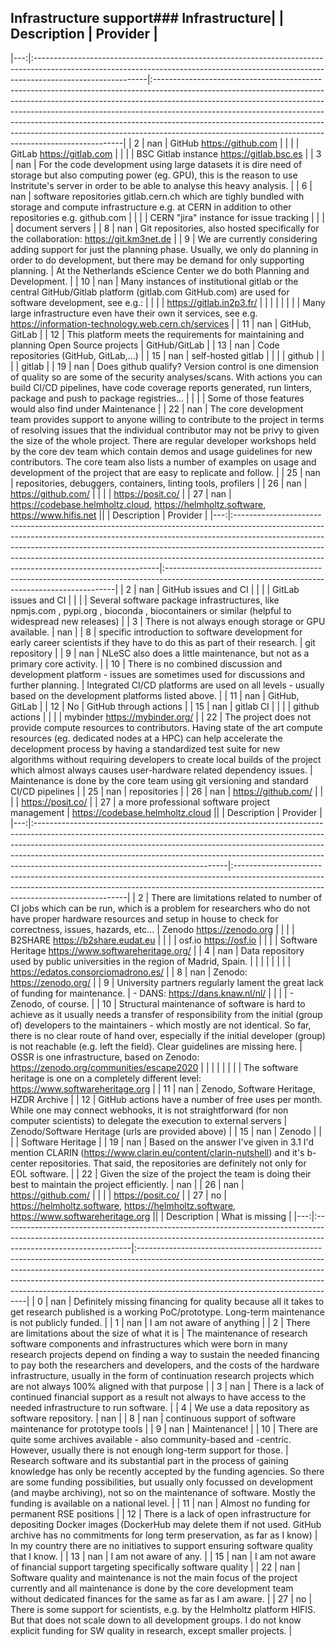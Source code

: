 ## Infrastructure support### Infrastructure|    | Description                                                                                                                                                                             | Provider                                                                                                                                                                                                                                                                                                                                                                                                                                                                    |
|---:|:----------------------------------------------------------------------------------------------------------------------------------------------------------------------------------------|:----------------------------------------------------------------------------------------------------------------------------------------------------------------------------------------------------------------------------------------------------------------------------------------------------------------------------------------------------------------------------------------------------------------------------------------------------------------------------|
|  2 | nan                                                                                                                                                                                     | GitHub https://github.com                                                                                                                                                                                                                                                                                                                                                                                                                                                   |
|    |                                                                                                                                                                                         | GitLab https://gitlab.com                                                                                                                                                                                                                                                                                                                                                                                                                                                   |
|    |                                                                                                                                                                                         | BSC Gitlab instance https://gitlab.bsc.es                                                                                                                                                                                                                                                                                                                                                                                                                                   |
|  3 | nan                                                                                                                                                                                     | For the code development using large datasets it is dire need of storage but also computing power (eg. GPU), this is the reason to use Instritute's server in order to be able to analyse this heavy analysis.                                                                                                                                                                                                                                                              |
|  6 | nan                                                                                                                                                                                     | software repositories gitlab.cern.ch which are tighly bundled with storage and compute infrastructure e.g. at CERN in addition to other repositories e.g. github.com                                                                                                                                                                                                                                                                                                        |
|    |                                                                                                                                                                                         | CERN "jira" instance for issue tracking                                                                                                                                                                                                                                                                                                                                                                                                                                     |
|    |                                                                                                                                                                                         | document servers                                                                                                                                                                                                                                                                                                                                                                                                                                                            |
|  8 | nan                                                                                                                                                                                     | Git repositories, also hosted specifically for the collaboration: https://git.km3net.de                                                                                                                                                                                                                                                                                                                                                                                     |
|  9 | We are currently considering adding support for just the planning phase. Usually, we only do planning in order to do development, but there may be demand for only supporting planning. | At the Netherlands eScience Center we do both Planning and Development.                                                                                                                                                                                                                                                                                                                                                                                                     |
| 10 | nan                                                                                                                                                                                     | Many instances of institutional gitlab or the central GitHub/Gitlab platform (gitlab.com GitHub.com) are used for software development, see e.g.:                                                                                                                                                                                                                                                                                                                           |
|    |                                                                                                                                                                                         | https://gitlab.in2p3.fr/                                                                                                                                                                                                                                                                                                                                                                                                                                                    |
|    |                                                                                                                                                                                         |                                                                                                                                                                                                                                                                                                                                                                                                                                                                             |
|    |                                                                                                                                                                                         | Many large infrastructure even have their own it services, see e.g. https://information-technology.web.cern.ch/services                                                                                                                                                                                                                                                                                                                                                     |
| 11 | nan                                                                                                                                                                                     | GitHub, GitLab                                                                                                                                                                                                                                                                                                                                                                                                                                                              |
| 12 | This platform meets the requirements for maintaining and planning Open Source projects                                                                                                  | GitHub/GitLab                                                                                                                                                                                                                                                                                                                                                                                                                                                               |
| 13 | nan                                                                                                                                                                                     | Code repositories (GitHub, GitLab,...)                                                                                                                                                                                                                                                                                                                                                                                                                                      |
| 15 | nan                                                                                                                                                                                     | self-hosted gitlab                                                                                                                                                                                                                                                                                                                                                                                                                                                          |
|    |                                                                                                                                                                                         | github                                                                                                                                                                                                                                                                                                                                                                                                                                                                      |
|    |                                                                                                                                                                                         | gitlab                                                                                                                                                                                                                                                                                                                                                                                                                                                                      |
| 19 | nan                                                                                                                                                                                     | Does github qualify? Version control is one dimension of quality so are some of the security analyses/scans. With actions you can build CI/CD pipelines, have code coverage reports generated, run linters, package and push to package registries...                                                                                                                                                                                                                       |
|    |                                                                                                                                                                                         | Some of those features would also find under Maintenance                                                                                                                                                                                                                                                                                                                                                                                                                    |
| 22 | nan                                                                                                                                                                                     | The core development team provides support to anyone willing to contribute to the project in terms of resolving issues that the individual contributor may not be privy to given the size of the whole project. There are regular developer workshops held by the core dev team which contain demos and usage guidelines for new contributors. The core team also lists a number of examples on usage and development of the project that are easy to replicate and follow. |
| 25 | nan                                                                                                                                                                                     | repositories, debuggers, containers, linting tools, profilers                                                                                                                                                                                                                                                                                                                                                                                                               |
| 26 | nan                                                                                                                                                                                     | https://github.com/                                                                                                                                                                                                                                                                                                                                                                                                                                                         |
|    |                                                                                                                                                                                         | https://posit.co/                                                                                                                                                                                                                                                                                                                                                                                                                                                           |
| 27 | nan                                                                                                                                                                                     | https://codebase.helmholtz.cloud, https://helmholtz.software, https://www.hifis.net                                                                                                                                                                                                                                                                                                                                                                                         ||    | Description                                                                                                                                                                                                                                                                                                                                                                        | Provider                                                                                                                                       |
|---:|:-----------------------------------------------------------------------------------------------------------------------------------------------------------------------------------------------------------------------------------------------------------------------------------------------------------------------------------------------------------------------------------|:-----------------------------------------------------------------------------------------------------------------------------------------------|
|  2 | nan                                                                                                                                                                                                                                                                                                                                                                                | GitHub issues and CI                                                                                                                           |
|    |                                                                                                                                                                                                                                                                                                                                                                                    | GitLab issues and CI                                                                                                                           |
|    |                                                                                                                                                                                                                                                                                                                                                                                    | Several software package infrastructures, like npmjs.com , pypi.org , bioconda , biocontainers or similar (helpful to widespread new releases) |
|  3 | There is not always enough storage or GPU available.                                                                                                                                                                                                                                                                                                                               | nan                                                                                                                                            |
|  8 | specific introduction to software development for early career scientists if they have to do this as part of their research.                                                                                                                                                                                                                                                       | git repository                                                                                                                                 |
|  9 | nan                                                                                                                                                                                                                                                                                                                                                                                | NLeSC also does a little maintenance, but not as a primary core activity.                                                                      |
| 10 | There is no combined discussion and development platform - issues are sometimes used for discussions and further planning.                                                                                                                                                                                                                                                         | Integrated CI/CD platforms are used on all levels - usually based on the development platforms listed above.                                   |
| 11 | nan                                                                                                                                                                                                                                                                                                                                                                                | GitHub, GitLab                                                                                                                                 |
| 12 | No                                                                                                                                                                                                                                                                                                                                                                                 | GitHub through actions                                                                                                                         |
| 15 | nan                                                                                                                                                                                                                                                                                                                                                                                | gitlab CI                                                                                                                                      |
|    |                                                                                                                                                                                                                                                                                                                                                                                    | github actions                                                                                                                                 |
|    |                                                                                                                                                                                                                                                                                                                                                                                    | mybinder https://mybinder.org/                                                                                                                 |
| 22 | The project does not provide compute resources to contributors. Having state of the art compute resources (eg. dedicated nodes at a HPC) can help accelerate the decelopment process by having a standardized test suite for new algorithms without requiring developers to create local builds of the project which almost always causes user-hardware related dependency issues. | Maintenance is done by the core team using git versioning and standard CI/CD pipelines                                                         |
| 25 | nan                                                                                                                                                                                                                                                                                                                                                                                | repositories                                                                                                                                   |
| 26 | nan                                                                                                                                                                                                                                                                                                                                                                                | https://github.com/                                                                                                                            |
|    |                                                                                                                                                                                                                                                                                                                                                                                    | https://posit.co/                                                                                                                              |
| 27 | a more professional software project management                                                                                                                                                                                                                                                                                                                                    | https://codebase.helmholtz.cloud                                                                                                               ||    | Description                                                                                                                                                                                                                                                                                                                                                             | Provider                                                                                                                                                                                                       |
|---:|:------------------------------------------------------------------------------------------------------------------------------------------------------------------------------------------------------------------------------------------------------------------------------------------------------------------------------------------------------------------------|:---------------------------------------------------------------------------------------------------------------------------------------------------------------------------------------------------------------|
|  2 | There are limitations related to number of CI jobs which can be run, which is a problem for researchers who do not have proper hardware resources and setup in house to check for correctness, issues, hazards, etc...                                                                                                                                                  | Zenodo https://zenodo.org                                                                                                                                                                                      |
|    |                                                                                                                                                                                                                                                                                                                                                                         | B2SHARE https://b2share.eudat.eu                                                                                                                                                                               |
|    |                                                                                                                                                                                                                                                                                                                                                                         | osf.io https://osf.io                                                                                                                                                                                          |
|    |                                                                                                                                                                                                                                                                                                                                                                         | Software Heritage https://www.softwareheritage.org/                                                                                                                                                            |
|  4 | nan                                                                                                                                                                                                                                                                                                                                                                     | Data repository used by public universities in the region of Madrid, Spain.                                                                                                                                    |
|    |                                                                                                                                                                                                                                                                                                                                                                         |                                                                                                                                                                                                                |
|    |                                                                                                                                                                                                                                                                                                                                                                         | https://edatos.consorciomadrono.es/                                                                                                                                                                            |
|  8 | nan                                                                                                                                                                                                                                                                                                                                                                     | Zenodo: https://zenodo.org/                                                                                                                                                                                    |
|  9 | University partners regularly lament the great lack of funding for maintenance.                                                                                                                                                                                                                                                                                         | - DANS: https://dans.knaw.nl/nl/                                                                                                                                                                               |
|    |                                                                                                                                                                                                                                                                                                                                                                         | - Zenodo, of course.                                                                                                                                                                                           |
| 10 | Structural maintenance of software is hard to achieve as it usually needs a transfer of responsibility from the initial (group of) developers to the maintainers - which mostly are not identical. So far, there is no clear route of hand over, especially if the initial developer (group) is not reachable (e.g. left the field). Clear guidelines are missing here. | OSSR is one infrastructure, based on Zenodo: https://zenodo.org/communities/escape2020                                                                                                                         |
|    |                                                                                                                                                                                                                                                                                                                                                                         |                                                                                                                                                                                                                |
|    |                                                                                                                                                                                                                                                                                                                                                                         | The software heritage is one on a completely different level: https://www.softwareheritage.org                                                                                                                 |
| 11 | nan                                                                                                                                                                                                                                                                                                                                                                     | Zenodo, Software Heritage, HZDR Archive                                                                                                                                                                        |
| 12 | GitHub actions have a number of free uses per month. While one may connect webhooks, it is not straightforward (for non computer scientists) to delegate the execution to external servers                                                                                                                                                                              | Zenodo/Software Heritage (urls are provided above)                                                                                                                                                             |
| 15 | nan                                                                                                                                                                                                                                                                                                                                                                     | Zenodo                                                                                                                                                                                                         |
|    |                                                                                                                                                                                                                                                                                                                                                                         | Software Heritage                                                                                                                                                                                              |
| 19 | nan                                                                                                                                                                                                                                                                                                                                                                     | Based on the answer I've given in 3.1 I'd mention CLARIN (https://www.clarin.eu/content/clarin-nutshell) and it's b-center repositories. That said, the repositories are definitely not only for EOL software. |
| 22 | Given the size of the project the team is doing their best to maintain the project efficiently.                                                                                                                                                                                                                                                                         | nan                                                                                                                                                                                                            |
| 26 | nan                                                                                                                                                                                                                                                                                                                                                                     | https://github.com/                                                                                                                                                                                            |
|    |                                                                                                                                                                                                                                                                                                                                                                         | https://posit.co/                                                                                                                                                                                              |
| 27 | no                                                                                                                                                                                                                                                                                                                                                                      | https://helmholtz.software, https://helmholtz.software, https://www.softwareheritage.org                                                                                                                       ||    | Description                                                                                                                                                                                 | What is missing                                                                                                                                                                                                                                                                                                                                                           |
|---:|:--------------------------------------------------------------------------------------------------------------------------------------------------------------------------------------------|:--------------------------------------------------------------------------------------------------------------------------------------------------------------------------------------------------------------------------------------------------------------------------------------------------------------------------------------------------------------------------|
|  0 | nan                                                                                                                                                                                         | Definitely missing financing for quality because all it takes to get research published is a working PoC/prototype. Long-term maintenance is not publicly funded.                                                                                                                                                                                                         |
|  1 | nan                                                                                                                                                                                         | I am not aware of anything                                                                                                                                                                                                                                                                                                                                                |
|  2 | There are limitations about the size of what it is                                                                                                                                          | The maintenance of research software components and infrastructures which were born in many research projects depend on finding a way to sustain the needed financing to pay both the researchers and developers, and the costs of the hardware infrastructure, usually in the form of continuation research projects which are not always 100% aligned with that purpose |
|  3 | nan                                                                                                                                                                                         | There is a lack of continued financial support as a result not always to have access to the needed infrastructure to run software.                                                                                                                                                                                                                                        |
|  4 | We use a data repository as software repository.                                                                                                                                            | nan                                                                                                                                                                                                                                                                                                                                                                       |
|  8 | nan                                                                                                                                                                                         | continuous support of software maintenance for prototype tools                                                                                                                                                                                                                                                                                                            |
|  9 | nan                                                                                                                                                                                         | Maintenance!                                                                                                                                                                                                                                                                                                                                                              |
| 10 | There are quite some archives available - also community-based and -centric. However, usually there is not enough long-term support for those.                                              | Research software and its substantial part in the process of gaining knowledge has only be recently accepted by the funding agencies. So there are some funding possibilities, but usually only focussed on development (and maybe archiving), not so on the maintenance of software. Mostly the funding is available on a national level.                                |
| 11 | nan                                                                                                                                                                                         | Almost no funding for permanent RSE positions                                                                                                                                                                                                                                                                                                                             |
| 12 | There is a lack of open infrastructure for depositing Docker images (DockerHub may delete them if not used. GitHub archive has no commitments for long term preservation, as far as I know) | In my country there are no initiatives to support ensuring software quality that I know.                                                                                                                                                                                                                                                                                  |
| 13 | nan                                                                                                                                                                                         | I am not aware of any.                                                                                                                                                                                                                                                                                                                                                    |
| 15 | nan                                                                                                                                                                                         | I am not aware of financial support targeting specifically software quality                                                                                                                                                                                                                                                                                               |
| 22 | nan                                                                                                                                                                                         | Software quality and maintenance is not the main focus of the project currently and all maintenance is done by the core development team without dedicated finances for the same as far as I am aware.                                                                                                                                                                    |
| 27 | no                                                                                                                                                                                          | There is some support for scientists, e.g. by the Helmholtz platform HIFIS. But that does not scale down to all development groups. I do not know explicit funding for SW quality in research, except smaller projects.                                                                                                                                                   |